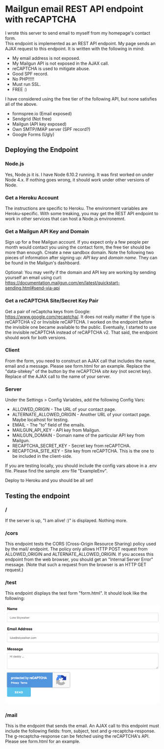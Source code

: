 # Mailgun email REST API endpoint with reCAPTCHA

I wrote this server to send email to myself from my homepage's contact form.  
This endpoint is implemented as an REST API endpoint.  My page sends an AJAX
request to this endpoint.  It is written with the following in mind:
* My email address is not exposed.
* My Mailgun API is not exposed in the AJAX call.
* reCAPTCHA is used to mitigate abuse.
* Good SPF record.
* No PHP!!!!!
* Must run SSL.
* FREE :)

I have considered using the free tier of the following API, but none satisfies
all of the above.
* formspree.io (Email exposed)
* Sendgrid (Not free)
* Mailgun (API key exposed)
* Own SMTP/IMAP server (SPF record?)
* Google Forms (Ugly)

## Deploying the Endpoint

### Node.js

Yes, Node.js it is.  I have Node 6.10.2 running.  It was first worked on under
Node 4.x.  If nothing goes wrong, it should work under other versions of Node.

### Get a Heroku Account

The instructions are specific to Heroku.  The environment variables are
Heroku-specific.  With some treaking, you may get the REST API endpoint to
work in other services that can host a Node.js environemnt.

### Get a Mailgun API Key and Domain

Sign up for a free Mailgun account.  If you expect only a few people per
month would contact you using the contact form, the free tier should be more
than enough.  Create a new sandbox domain.  Note the following two pieces of
information after signing up: *API key* and *domain name*.  They can be found
in the Mailgun's dashboard.

Optional: You may verify if the domain and API key are working by sending
yourself an email using curl:
https://documentation.mailgun.com/en/latest/quickstart-sending.html#send-via-api

### Get a reCAPTCHA Site/Secret Key Pair

Get a pair of reCaptcha keys from Google: https://www.google.com/recaptcha/.
It does not really matter if the type is reCAPTCHA v2 or Invisible reCAPTCHA.
I worked on the endpoint before the invisible one became available to the
public.  Eventually, I started to use the invisible reCAPTCHA instead of
reCAPTCHA v2.  That said, the endpoint should work for both versions.

### Client

From the form, you need to construct an AJAX call that includes the name,
email and a message.  Please see form.html for an example.  Replace the
"data-sitekey" of the button by the reCAPTCHA *site key* (not secret key).
Replace <Your host> of the AJAX call to the name of your server.

### Server

Under the Settings > Config Variables, add the following Config Vars:
* ALLOWED_ORIGIN - The URL of your contact page.
* ALTERNATE_ALLOWED_ORIGIN - Another URL of your contact page.  Maybe localhost for testing.
* EMAIL - The "to" field of the emails.
* MAILGUN_API_KEY - API key from Mailgun.
* MAILGUN_DOMAIN - Domain name of the particular API key from Mailgun.
* RECAPTCHA_SECRET_KEY - Secret key from reCAPTCHA.
* RECAPTCHA_SITE_KEY - Site key from reCAPTCHA.  This is the one to be included
  in the client-side.

If you are testing locally, you should include the config vars above in a
.env file.  Please find the sample .env file "ExampleEnv".

Deploy to Heroku and you should be all set!

## Testing the endpoint

### /

If the server is up, "I am alive! :)" is displayed.  Nothing more.

### /cors

This endpoint tests the CORS (Cross-Origin Resource Sharing) policy used by the
mail/ endpoint.  The policy only allows HTTP POST request from ALLOWED_ORIGIN
and ALTERNATE_ALLOWED_ORIGIN.  If you access this endpoint from the web
browser, you should get an "Internal Server Error" message.  (Note that such a
   request from the browser is an HTTP GET request.)

### /test

This endpoint displays the test form "form.html".  It should look like the following:

![Screenshot of sample form](https://github.com/clarmso/EmailWithReCaptcha/blob/master/SampleForm.png)

### /mail

This is the endpoint that sends the email.  An AJAX call to this endpoint must
include the following fields: from, subject, text and g-recaptcha-response.
The g-recaptcha-response can be fetched using the reCAPTCHA's API.  Please
see form.html for an example.
